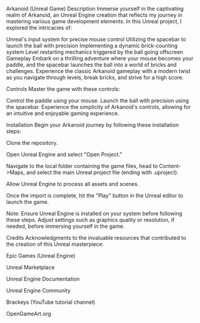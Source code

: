 Arkanoid (Unreal Game)
Description
Immerse yourself in the captivating realm of Arkanoid, an Unreal Engine creation that reflects my journey in mastering various game development elements. In this Unreal project, I explored the intricacies of:

Unreal's input system for precise mouse control
Utilizing the spacebar to launch the ball with precision
Implementing a dynamic brick-counting system
Level restarting mechanics triggered by the ball going offscreen
Gameplay
Embark on a thrilling adventure where your mouse becomes your paddle, and the spacebar launches the ball into a world of bricks and challenges. Experience the classic Arkanoid gameplay with a modern twist as you navigate through levels, break bricks, and strive for a high score.

Controls
Master the game with these controls:

Control the paddle using your mouse.
Launch the ball with precision using the spacebar.
Experience the simplicity of Arkanoid's controls, allowing for an intuitive and enjoyable gaming experience.

Installation
Begin your Arkanoid journey by following these installation steps:

Clone the repository.

Open Unreal Engine and select "Open Project."

Navigate to the local folder containing the game files, head to Content->Maps, and select the main Unreal project file (ending with .uproject).

Allow Unreal Engine to process all assets and scenes.

Once the import is complete, hit the "Play" button in the Unreal editor to launch the game.

Note: Ensure Unreal Engine is installed on your system before following these steps. Adjust settings such as graphics quality or resolution, if needed, before immersing yourself in the game.

Credits
Acknowledgments to the invaluable resources that contributed to the creation of this Unreal masterpiece:

Epic Games (Unreal Engine)

Unreal Marketplace

Unreal Engine Documentation

Unreal Engine Community

Brackeys (YouTube tutorial channel)

OpenGameArt.org
